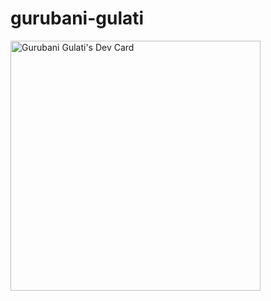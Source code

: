 # gurubani-gulati

<a href="https://app.daily.dev/gurugulati17"><img src="https://api.daily.dev/devcards/f3c1730088e64afea67964dfb1db2722.png?r=c15" width="400" alt="Gurubani Gulati's Dev Card"/></a>

